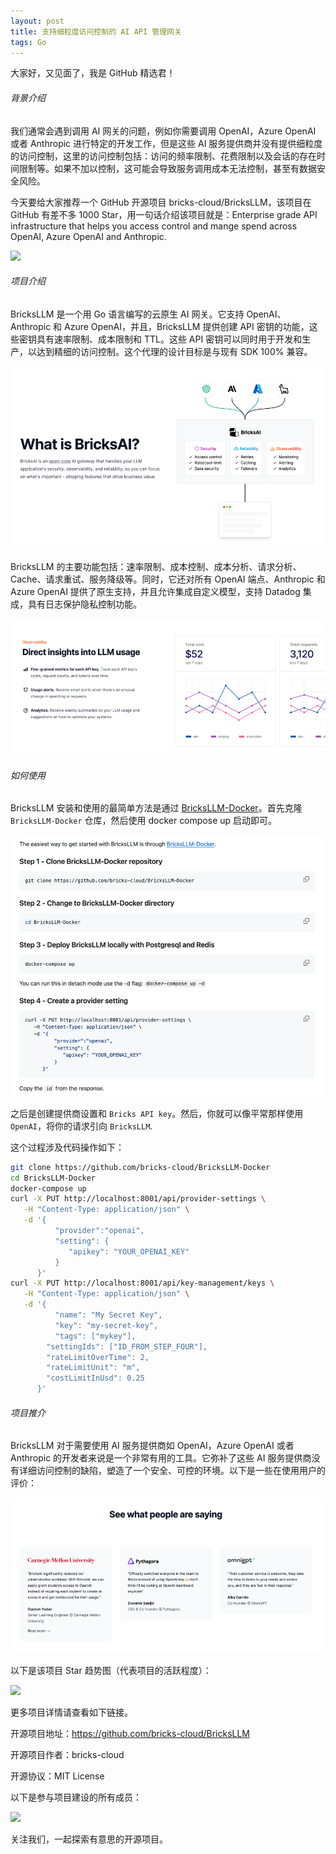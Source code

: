 ```yaml
---
layout: post
title: 支持细粒度访问控制的 AI API 管理网关
tags: Go
---
```


大家好，又见面了，我是 GitHub 精选君！

###### 背景介绍

我们通常会遇到调用 AI 网关的问题，例如你需要调用 OpenAI，Azure OpenAI 或者 Anthropic 进行特定的开发工作，但是这些 AI 服务提供商并没有提供细粒度的访问控制，这里的访问控制包括：访问的频率限制、花费限制以及会话的存在时间限制等。如果不加以控制，这可能会导致服务调用成本无法控制，甚至有数据安全风险。

今天要给大家推荐一个 GitHub 开源项目 bricks-cloud/BricksLLM，该项目在 GitHub 有差不多 1000 Star，用一句话介绍该项目就是：Enterprise grade API infrastructure that helps you access control and mange spend across OpenAI, Azure OpenAI and Anthropic. 

![](https://raw.githubusercontent.com/bricks-cloud/BricksLLM/master/./assets/bricks-logo.png)



###### 项目介绍

BricksLLM 是一个用 Go 语言编写的云原生 AI 网关。它支持 OpenAI、Anthropic 和 Azure OpenAI，并且，BricksLLM 提供创建 API 密钥的功能，这些密钥具有速率限制、成本限制和 TTL。这些 API 密钥可以同时用于开发和生产，以达到精细的访问控制。这个代理的设计目标是与现有 SDK 100% 兼容。

![](https://raw.githubusercontent.com/ZhuPeng/pic/master/images/compress_image-20240320222158863.png)

BricksLLM 的主要功能包括：速率限制、成本控制、成本分析、请求分析、Cache、请求重试、服务降级等。同时，它还对所有 OpenAI 端点、Anthropic 和 Azure OpenAI 提供了原生支持，并且允许集成自定义模型，支持 Datadog 集成，具有日志保护隐私控制功能。

![](https://raw.githubusercontent.com/ZhuPeng/pic/master/images/compress_image-20240320222241244.png)

###### 如何使用

BricksLLM 安装和使用的最简单方法是通过 [BricksLLM-Docker](https://github.com/bricks-cloud/BricksLLM-Docker)。首先克隆 `BricksLLM-Docker` 仓库，然后使用 docker compose up 启动即可。

![](https://raw.githubusercontent.com/ZhuPeng/pic/master/images/compress_image-20240320222408924.png)

之后是创建提供商设置和 `Bricks API key`。然后，你就可以像平常那样使用 `OpenAI`，将你的请求引向 `BricksLLM`.

这个过程涉及代码操作如下：

```bash
git clone https://github.com/bricks-cloud/BricksLLM-Docker
cd BricksLLM-Docker
docker-compose up
curl -X PUT http://localhost:8001/api/provider-settings \
   -H "Content-Type: application/json" \
   -d '{
          "provider":"openai",
          "setting": {
             "apikey": "YOUR_OPENAI_KEY"
          }
      }'   
curl -X PUT http://localhost:8001/api/key-management/keys \
   -H "Content-Type: application/json" \
   -d '{
	      "name": "My Secret Key",
	      "key": "my-secret-key",
	      "tags": ["mykey"],
        "settingIds": ["ID_FROM_STEP_FOUR"],
        "rateLimitOverTime": 2,
        "rateLimitUnit": "m",
        "costLimitInUsd": 0.25
      }' 
```
###### 项目推介

BricksLLM 对于需要使用 AI 服务提供商如 OpenAI，Azure OpenAI 或者 Anthropic 的开发者来说是一个非常有用的工具。它弥补了这些 AI 服务提供商没有详细访问控制的缺陷，塑造了一个安全、可控的环境。以下是一些在使用用户的评价：

![](https://raw.githubusercontent.com/ZhuPeng/pic/master/images/compress_image-20240320222520269.png)


以下是该项目 Star 趋势图（代表项目的活跃程度）：

![](https://api.star-history.com/svg?repos=bricks-cloud/BricksLLM&type=Timeline)

更多项目详情请查看如下链接。

开源项目地址：https://github.com/bricks-cloud/BricksLLM 

开源项目作者：bricks-cloud

开源协议：MIT License

以下是参与项目建设的所有成员：

![](https://contrib.rocks/image?repo=bricks-cloud/BricksLLM)

关注我们，一起探索有意思的开源项目。

